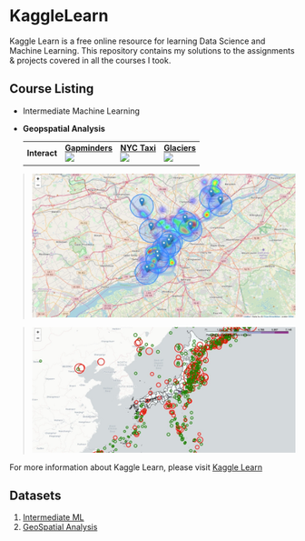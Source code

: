 # KaggleLearn
Kaggle Learn is a free online resource for learning Data Science and Machine Learning. This repository contains my solutions to the assignments & projects covered in all the courses I took.

## Course Listing
- Intermediate Machine Learning

- **Geopspatial Analysis**
    <table>
     <tr>
       <td border=1><a><b>Interact</b></a><br><a href="><img src="https://github.com/pyviz/panel/raw/master/doc/_static/collage/interact.png" /></a> </td>
       <td border=1><a href="https://anaconda.org/jbednar/panel_gapminders"><b>Gapminders</b></a><br><a href="https://mybinder.org/v2/gh/panel-demos/gapminder/master?urlpath=/proxy/5006/app"><img src="https://github.com/pyviz/panel/raw/master/doc/_static/collage/gapminders.png" /></a></td>
       <td border=1><a href="https://anaconda.org/jbednar/nyc_taxi_panel"><b>NYC Taxi</b></a><br><a href="https://mybinder.org/v2/gh/panel-demos/nyc_taxi/master?urlpath=/proxy/5006/app"><img src="https://github.com/pyviz/panel/raw/master/doc/_static/collage/nyc_taxi.png" /></a></td>
       <td border=1><a href="https://anaconda.org/jbednar/glaciers"><b>Glaciers</b></a><br><a href="https://mybinder.org/v2/gh/panel-demos/glaciers/master?urlpath=/proxy/5006/app"><img src="https://github.com/pyviz/panel/raw/master/doc/_static/collage/glaciers.png" /></a></td>
     <tr>
   </table>
> ![GeoMaps](https://github.com/LotaIbe/KaggleLearn/blob/master/GeoSpatial%20Analysis/Plots/map1.JPG)

> ![GeoMaps2](https://github.com/LotaIbe/KaggleLearn/blob/master/GeoSpatial%20Analysis/Plots/map2.JPG)


For more information about Kaggle Learn, please visit   <a href = "https://www.kaggle.com/learn/"> Kaggle Learn </a>

## Datasets
1.  <a href ="https://www.kaggle.com/c/home-data-for-ml-course"> Intermediate ML </a>
2. <a href ="https://www.kaggle.com/alexisbcook/geospatial-learn-course-data"> GeoSpatial Analysis </a>
